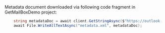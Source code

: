 Metadata document downloaded via following code fragment in GetMailBoxDemo project:

``` csharp
    string metadataDoc = await client.GetStringAsync($"https://outlook.office.com/adminApi/beta/{tenantId}/$metadata");
    await File.WriteAllTextAsync("metadata.xml", metadataDoc);
```